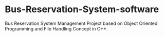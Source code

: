 # Bus-Reservation-System-software
Bus Reservation System Management Project based on Object Oriented Programming and File Handling Concept in C++.
